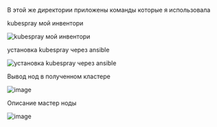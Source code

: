 В этой же директории приложены команды которые я использовала

kubespray мой инвентори

![kubespray мой инвентори](https://github.com/user-attachments/assets/417733d6-19dc-4cc6-8043-31bfeb92087b)

установка kubespray через ansible

![установка kubespray через ansible](https://github.com/user-attachments/assets/51800e46-9edc-406f-aed7-22d55f34a5c8)

Вывод нод в полученном кластере

![image](https://github.com/user-attachments/assets/339d47b0-e141-4656-a21f-7aab6d973eab)

Описание мастер ноды

![image](https://github.com/user-attachments/assets/43e6b08d-91f3-499f-ab2d-19d7fe00af1c)
